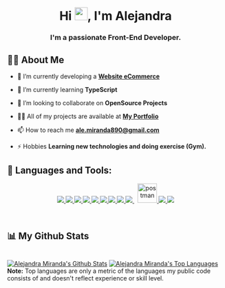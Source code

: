<h1 align="center">Hi <img src="https://raw.githubusercontent.com/MartinHeinz/MartinHeinz/master/wave.gif" width="30px">, I'm Alejandra</h1>
<h3 align="center">I'm a passionate Front-End Developer.</h3>


## 🙋‍♀️ About Me

- 🔭 I’m currently developing a **[Website eCommerce](https://github.com/AleMiranda58/Clothing_Store)**

- 🌱 I’m currently learning **TypeScript**

- 👯 I’m looking to collaborate on **OpenSource Projects**

- 👨‍💻 All of my projects are available at **[My Portfolio](https://portfolio-alejandramiranda.netlify.app/)**

- 📫 How to reach me **ale.miranda890@gmail.com**

- ⚡ Hobbies **Learning new technologies and doing exercise (Gym).**

## 🚀 Languages and Tools:

<p align="center"> 
    <a href="https://developer.mozilla.org/en-US/docs/Web/JavaScript" target="_blank"> <img src="https://img.icons8.com/color/48/000000/javascript.png"/> </a> 
    <a href="https://www.typescriptlang.org/" target="_blank"> <img src="https://img.icons8.com/color/48/000000/typescript.png"/> </a> 
    <a href="https://reactjs.org/" target="_blank"> <img src="https://img.icons8.com/color/48/000000/react-native.png"/> </a>
    <a href="https://redux.js.org" target="_blank"> <img src="https://img.icons8.com/color/48/000000/redux.png"/> </a>
    <a href="https://sass-lang.com/" target="_blank"> <img src="https://img.icons8.com/color/48/000000/sass.png"/> </a> 
    <a href="https://www.w3schools.com/css/" target="_blank"> <img src="https://img.icons8.com/color/48/000000/css3.png"/> </a>
    <a href="https://www.w3.org/html/" target="_blank"> <img src="https://img.icons8.com/color/48/000000/html-5.png"/> </a> 
    <a href="https://firebase.google.com/" target="_blank"> <img src="https://img.icons8.com/color/48/000000/firebase.png"/> </a> 
    <a style="padding-right:8px;" href="https://www.mysql.com/" target="_blank"> <img src="https://img.icons8.com/fluent/50/000000/mysql-logo.png"/> </a>
    <a href="https://postman.com" target="_blank"> <img src="https://www.vectorlogo.zone/logos/getpostman/getpostman-icon.svg" alt="postman" width="45" height="45"/> </a>   
    <a href="https://git-scm.com/" target="_blank"> <img src="https://img.icons8.com/color/48/000000/git.png"/> </a> 
    <a href="https://about.gitlab.com/" target="_blank"> <img src="https://img.icons8.com/color/48/000000/gitlab.png"/> </a> 
</p>
<br/>


## 📊 My Github Stats

  <br/>
    <a href="https://github.com/AleMiranda58/github-readme-stats"><img alt="Alejandra Miranda's Github Stats" src="https://github-readme-stats.vercel.app/api?username=AleMiranda58&show_icons=true&count_private=true&theme=react&hide_border=true&bg_color=0D1117" /></a>
  <a href="https://github.com/AleMiranda58/github-readme-stats"><img alt="Alejandra Miranda's Top Languages" src="https://github-readme-stats.vercel.app/api/top-langs/?username=AleMiranda58&langs_count=8&count_private=true&layout=compact&theme=react&hide_border=true&bg_color=0D1117" /></a>
  <br/>
  <b>Note:</b> Top languages are only a metric of the languages my public code consists of and doesn't reflect experience or skill level.
<br/>
<br/>
